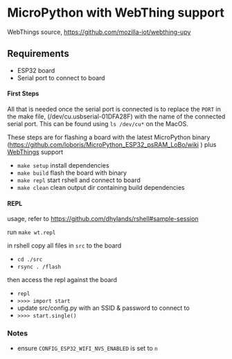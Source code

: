 # MicroPython with WebThing support

WebThings source, https://github.com/mozilla-iot/webthing-upy

## Requirements

- ESP32 board
- Serial port to connect to board

#### First Steps

All that is needed once the serial port is connected is to replace the `PORT` in the make file, (/dev/cu.usbserial-01DFA28F) with the name of the connected serial port. This can be found using `ls /dev/cu*` on the MacOS.

These steps are for flashing a board with the latest MicroPython binary (https://github.com/loboris/MicroPython_ESP32_psRAM_LoBo/wiki
) plus [WebThings](https://iot.mozilla.org/wot/) support
- `make setup` install dependencies
- `make build` flash the board with binary
- `make repl` start rshell and connect to board
- `make clean` clean output dir containing build dependencies

#### REPL

usage, refer to https://github.com/dhylands/rshell#sample-session

run `make wt.repl`

in rshell copy all files in `src` to the board
- `cd ./src`
- `rsync . /flash`

then access the repl against the board
- `repl`
- `>>>> import start`
- update src/config.py with an SSID & password to connect to
- `>>>> start.single()`

### Notes

- ensure `CONFIG_ESP32_WIFI_NVS_ENABLED` is set to `n`
